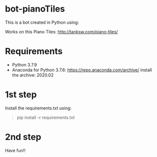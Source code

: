 # bot-pianoTiles
This is a bot created in Python using:

Works on this Piano Tiles: http://tanksw.com/piano-tiles/

# Requirements
- Python 3.7.9
- Anaconda for Python 3.7.6:    https://repo.anaconda.com/archive/   install the archive: 2020.02


# 1st step
Install the requirements.txt using:

> pip install -r requirements.txt

# 2nd step
Have fun!!
